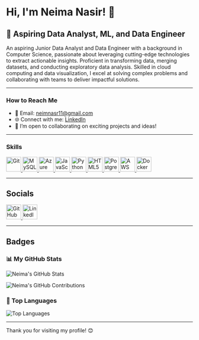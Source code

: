 
# Hi, I'm Neima Nasir! 👋 

## 🚀 Aspiring Data Analyst, ML, and Data Engineer  

An aspiring Junior Data Analyst and Data Engineer with a background in Computer Science, passionate about leveraging cutting-edge technologies to extract actionable insights. Proficient in transforming data, merging datasets, and conducting exploratory data analysis. Skilled in cloud computing and data visualization, I excel at solving complex problems and collaborating with teams to deliver impactful solutions.

---

###  How to Reach Me  
- 📧 Email: [neimnasr11@gmail.com](mailto:neimnasr11@gmail.com)  
- 🌐 Connect with me: [LinkedIn](https://www.linkedin.com/in/neima-nasir-6b48a6135/)  
- 🤝 I’m open to collaborating on exciting projects and ideas!  

---

### Skills  
<p align="left">  
  <a href="https://git-scm.com/doc" target="_blank">
    <img src="https://img.icons8.com/color/48/000000/git.png" alt="Git" width="40" height="40"/>  
  </a>  
  <a href="https://www.mysql.com/" target="_blank">
    <img src="https://img.icons8.com/color/48/000000/mysql-logo.png" alt="MySQL" width="40" height="40" />
  </a> 
  <a href="https://learn.microsoft.com/en-us/azure/" target="_blank">
    <img src="https://upload.wikimedia.org/wikipedia/commons/a/a8/Microsoft_Azure_Logo.svg" alt="Azure" width="40" height="40"/>  
  </a>  
  <a href="https://developer.mozilla.org/en-US/docs/Web/JavaScript" target="_blank">
    <img src="https://img.icons8.com/color/48/000000/javascript.png" alt="JavaScript" width="40" height="40"/>  
  </a>  
  <a href="https://www.python.org/doc/" target="_blank">
    <img src="https://img.icons8.com/color/48/000000/python.png" alt="Python" width="40" height="40"/>  
  </a>  
  <a href="https://developer.mozilla.org/en-US/docs/Web/HTML" target="_blank">
    <img src="https://img.icons8.com/color/48/000000/html-5--v1.png" alt="HTML5" width="40" height="40"/>  
  </a>  
  <a href="https://www.postgresql.org/docs/" target="_blank">
    <img src="https://img.icons8.com/color/48/000000/postgreesql.png" alt="PostgreSQL" width="40" height="40"/>  
  </a>  
  <a href="https://aws.amazon.com/documentation/" target="_blank">
    <img src="https://img.icons8.com/color/48/000000/amazon-web-services.png" alt="AWS" width="40" height="40"/>  
  </a>  
  <a href="https://docs.docker.com/" target="_blank">
    <img src="https://img.icons8.com/color/48/000000/docker.png" alt="Docker" width="40" height="40"/>  
  </a>  
</p>

---

##  Socials  

<p align="left">
  <a href="https://github.com/neimaNasir">
    <img src="https://img.icons8.com/ios-glyphs/30/000000/github.png" alt="GitHub" width="40" height="40"/>
  </a>
  <a href="https://www.linkedin.com/in/neima-nasir-6b48a6135/">
    <img src="https://img.icons8.com/color/48/000000/linkedin.png" alt="LinkedIn" width="40" height="40"/>
  </a>
</p>  

---

##  Badges  

### 📊 My GitHub Stats  
![Neima's GitHub Stats](https://github-readme-stats.vercel.app/api?username=neimaNasir&show_icons=true&theme=radical) 

![Neima's GitHub Contributions](https://github-readme-streak-stats.herokuapp.com/?user=neimaNasir&theme=radical&hide_border=true)


### 🌟 Top Languages  
![Top Languages](https://github-readme-stats.vercel.app/api/top-langs/?username=neimaNasir&layout=compact&theme=radical)  

---

Thank you for visiting my profile! 😊
